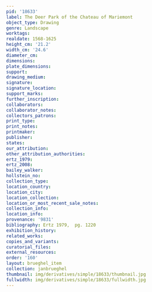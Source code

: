 ```yaml
---
pid: '18633'
label: The Deer Park of the Chateau of Mariemont
object_type: Drawing
genre: Landscape
worktags:
realdate: 1568-1625
height_cm: '21.2'
width_cm: '24.6'
diameter_cm:
dimensions:
plate_dimensions:
support:
drawing_medium:
signature:
signature_location:
support_marks:
further_inscription:
collaborators:
collaborator_notes:
collectors_patrons:
print_type:
print_notes:
printmaker:
publisher:
states:
our_attribution:
other_attribution_authorities:
ertz_1979:
ertz_2008:
bailey_walker:
hollstein_no:
collection_type:
location_country:
location_city:
location_collection:
location_or_most_recent_sale_notes:
collection_info:
location_info:
provenance: '9831'
bibliography: Ertz 1979,  pg. 1220
exhibition_history:
related_works:
copies_and_variants:
curatorial_files:
external_resources:
order: '160'
layout: brueghel_item
collection: janbrueghel
thumbnail: img/derivatives/simple/18633/thumbnail.jpg
fullwidth: img/derivatives/simple/18633/fullwidth.jpg
---
```

